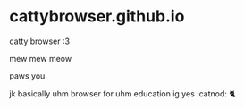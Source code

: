 # cattybrowser.github.io
catty browser :3

mew mew meow

paws you


jk basically uhm browser for uhm education ig yes :catnod: 🐈
